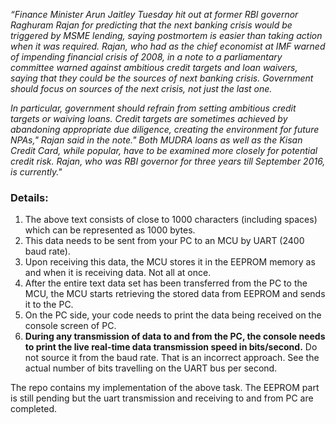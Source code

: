 *“Finance Minister Arun Jaitley Tuesday hit out at former RBI governor Raghuram Rajan for predicting that the next banking crisis would be triggered by MSME lending, saying postmortem is easier than taking action when it was required. Rajan, who had as the chief economist at IMF warned of impending financial crisis of 2008, in a note to a parliamentary committee warned against ambitious credit targets and loan waivers, saying that they could be the sources of next banking crisis. Government should focus on sources of the next crisis, not just the last one.* 

*In particular, government should refrain from setting ambitious credit targets or waiving loans. Credit targets are sometimes achieved by abandoning appropriate due diligence, creating the environment for future NPAs," Rajan said in the note." Both MUDRA loans as well as the Kisan Credit Card, while popular, have to be examined more closely for potential credit risk. Rajan, who was RBI governor for three years till September 2016, is currently."*

### Details:

1. The above text consists of close to 1000 characters (including spaces) which can be represented as 1000 bytes. 
2. This data needs to be sent from your PC to an MCU by UART (2400 baud rate). 
3. Upon receiving this data, the MCU stores it in the EEPROM memory as and when it is receiving data. Not all at once.
4. After the entire text data set has been transferred from the PC to the MCU, the MCU starts retrieving the stored data from EEPROM and sends it to the PC. 
5. On the PC side, your code needs to print the data being received on the console screen of PC.
6. **During any transmission of data to and from the PC, the console needs to print the live real-time data transmission speed in bits/second.** Do not source it from the baud rate. That is an incorrect approach. See the actual number of bits travelling on the UART bus per second.

The repo contains my implementation of the above task. The EEPROM part is still pending but the uart transmission and receiving to and from PC are completed.
